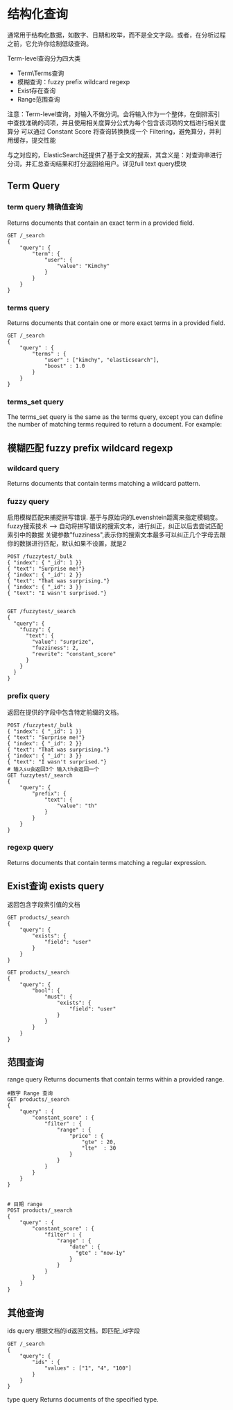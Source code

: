 # 结构化查询
通常用于结构化数据，如数字、日期和枚举，而不是全文字段。或者，在分析过程之前，它允许你绘制低级查询。

Term-level查询分为四大类
- Term\Terms查询
- 模糊查询：fuzzy prefix wildcard regexp
- Exist存在查询
- Range范围查询

注意：Term-level查询，对输入不做分词。会将输入作为一个整体，在倒排索引中查找准确的词项，并且使用相关度算分公式为每个包含该词项的文档进行相关度算分
可以通过 Constant Score 将查询转换换成一个 Filtering，避免算分，并利用缓存，提交性能

与之对应的，ElasticSearch还提供了基于全文的搜索，其含义是：对查询串进行分词，并汇总查询结果和打分返回给用户。详见full text query模块



## Term Query

### term query 精确值查询
Returns documents that contain an exact term in a provided field.
```
GET /_search
{
    "query": {
        "term": {
            "user": {
                "value": "Kimchy"
            }
        }
    }
}
```


### terms query
Returns documents that contain one or more exact terms in a provided field.
```
GET /_search
{
    "query" : {
        "terms" : {
            "user" : ["kimchy", "elasticsearch"],
            "boost" : 1.0
        }
    }
}
```

### terms_set query
The terms_set query is the same as the terms query, except you can define the number of matching terms required to return a document. For example:




## 模糊匹配  fuzzy prefix wildcard regexp

### wildcard query
Returns documents that contain terms matching a wildcard pattern.

### fuzzy query
启用模糊匹配来捕捉拼写错误. 基于与原始词的Levenshtein距离来指定模糊度。
fuzzy搜索技术 --> 自动将拼写错误的搜索文本，进行纠正，纠正以后去尝试匹配索引中的数据
关键参数"fuzziness",表示你的搜索文本最多可以纠正几个字母去跟你的数据进行匹配，默认如果不设置，就是2

```
POST /fuzzytest/_bulk
{ "index": { "_id": 1 }}
{ "text": "Surprise me!"}
{ "index": { "_id": 2 }}
{ "text": "That was surprising."}
{ "index": { "_id": 3 }}
{ "text": "I wasn't surprised."}


GET /fuzzytest/_search 
{
  "query": {
    "fuzzy": {
      "text": {
        "value": "surprize",
        "fuzziness": 2,
        "rewrite": "constant_score"
      }
    }
  }
}
```
### prefix query
返回在提供的字段中包含特定前缀的文档。
```
POST /fuzzytest/_bulk
{ "index": { "_id": 1 }}
{ "text": "Surprise me!"}
{ "index": { "_id": 2 }}
{ "text": "That was surprising."}
{ "index": { "_id": 3 }}
{ "text": "I wasn't surprised."}
# 输入su会返回3个 输入th会返回一个
GET fuzzytest/_search
{
    "query": {
        "prefix": {
            "text": {
                "value": "th"
            }
        }
    }
}
```

### regexp query
Returns documents that contain terms matching a regular expression.


## Exist查询 exists query
返回包含字段索引值的文档
```
GET products/_search
{
    "query": {
        "exists": {
            "field": "user"
        }
    }
}

GET products/_search
{
    "query": {
        "bool": {
            "must": {
                "exists": {
                    "field": "user"
                }
            }
        }
    }
}
```


## 范围查询
range query
Returns documents that contain terms within a provided range.
```
#数字 Range 查询
GET products/_search
{
    "query" : {
        "constant_score" : {
            "filter" : {
                "range" : {
                    "price" : {
                        "gte" : 20,
                        "lte"  : 30
                    }
                }
            }
        }
    }
}


# 日期 range
POST products/_search
{
    "query" : {
        "constant_score" : {
            "filter" : {
                "range" : {
                    "date" : {
                      "gte" : "now-1y"
                    }
                }
            }
        }
    }
}

```

## 其他查询
ids query
根据文档的id返回文档。即匹配_id字段
```
GET /_search
{
    "query": {
        "ids" : {
            "values" : ["1", "4", "100"]
        }
    }
}
```
type query
Returns documents of the specified type.




